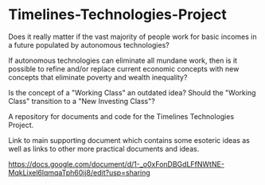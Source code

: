 # Timelines-Technologies-Project

Does it really matter if the vast majority of
people work for basic incomes in a future
populated by autonomous technologies?

If autonomous technologies can eliminate all 
mundane work, then is it possible to refine
and/or replace current economic concepts with
new concepts that eliminate poverty and
wealth inequality?

Is the concept of a "Working Class" an 
outdated idea? Should the "Working Class"
transition to a "New Investing Class"?

A repository for documents and code for the Timelines Technologies Project.

Link to main supporting document which contains
some esoteric ideas as well as links to other
more practical documents and ideas.

https://docs.google.com/document/d/1-_o0xFonDBGdLFfNWtNE-MqkLixel6lqmqaTph60ij8/edit?usp=sharing


